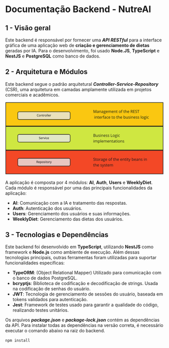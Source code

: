 # Documentação Backend - NutreAI

## 1 - Visão geral
Este backend é responsável por fornecer uma ***API RESTful*** para a interface gráfica de uma aplicação web de **criação e gerenciamento de dietas** geradas por IA. 
Para o desenvolvimento, foi usado **Node.JS**, **TypeScript** e **NestJS** e **PostgreSQL** como banco de dados.

## 2 - Arquitetura e Módulos
Este backend segue o padrão arquitetural ***Controller-Service-Repository*** (CSR), uma arquitetura em camadas amplamente utilizada em projetos comerciais e acadêmicos.

![DiagramaCSR](csr-diag.png)

A aplicação é composta por 4 módulos: **AI**, **Auth**, **Users** e **WeeklyDiet**. Cada módulo é responsável por uma das principais funcionalidades da aplicação: 
- **AI**: Comunicação com a IA e tratamento das respostas.
- **Auth**: Autenticação dos usuários.
- **Users**: Gerenciamento dos usuários e suas informações.
- **WeeklyDiet**: Gerenciamento das dietas dos usuários.


## 3 - Tecnologias e Dependências
Este backend foi desenvolvido em **TypeScript**, utilizando **NestJS** como framework e **Node.js** como ambiente de execução. Além dessas tecnologias principais, outras ferramentas foram utilizadas para suportar funcionalidades específicas:

- **TypeORM**: (Object Relational Mapper) Utilizado para comunicação com o banco de dados PostgreSQL.
- **bcryptjs**: Biblioteca de codificação e decodificação de strings. Usada na codificação de senhas do usuário.
- **JWT**: Tecnologia de gerenciamento de sessões do usuário, baseada em tokens validados para autenticação.
- **Jest**: Framework de testes usado para garantir a qualidade do código, realizando testes unitários.

Os arquivos ***package.json*** e ***package-lock.json*** contém as dependências da API. Para instalar todas as dependências na versão correta, é necessário executar o comando abaixo na raiz do backend.
```bash
npm install
```

